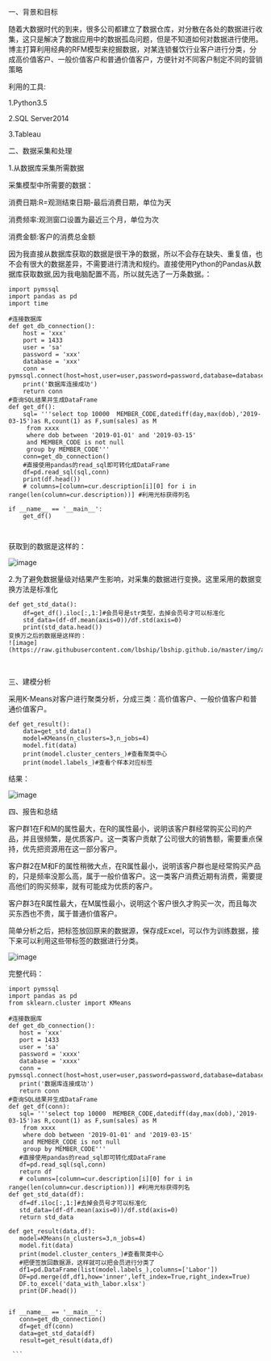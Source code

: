一、背景和目标

随着大数据时代的到来，很多公司都建立了数据仓库，对分散在各处的数据进行收集，这只是解决了数据应用中的数据孤岛问题，但是不知道如何对数据进行使用。博主打算利用经典的RFM模型来挖掘数据，对某连锁餐饮行业客户进行分类，分成高价值客户、一般价值客户和普通价值客户，方便针对不同客户制定不同的营销策略

利用的工具:

1.Python3.5

2.SQL Server2014

3.Tableau

二、数据采集和处理

1.从数据库采集所需数据

采集模型中所需要的数据：

消费日期:R=观测结束日期-最后消费日期，单位为天

消费频率:观测窗口设置为最近三个月，单位为次

消费金额:客户的消费总金额

因为我直接从数据库获取的数据是很干净的数据，所以不会存在缺失、重复值，也不会有很大的数据差异，不需要进行清洗和规约。直接使用Python的Pandas从数据库获取数据,因为我电脑配置不高，所以就先选了一万条数据。：

```   
import pymssql
import pandas as pd
import time
 
#连接数据库
def get_db_connection():
    host = 'xxx'
    port = 1433
    user = 'sa'
    password = 'xxx'
    database = 'xxx'
    conn = pymssql.connect(host=host,user=user,password=password,database=database,charset="utf8")
    print('数据库连接成功')
    return conn
#查询SQL结果并生成DataFrame
def get_df():
    sql= '''select top 10000  MEMBER_CODE,datediff(day,max(dob),'2019-03-15')as R,count(1) as F,sum(sales) as M 
     from xxxx  	
     where dob between '2019-01-01' and '2019-03-15'
	 and MEMBER_CODE is not null
	 group by MEMBER_CODE'''
    conn=get_db_connection()
    #直接使用pandas的read_sql即可转化成DataFrame
    df=pd.read_sql(sql,conn)
    print(df.head())
    # columns=[column=cur.description[i][0] for i in range(len(column=cur.description))] #利用光标获得列名
 
if __name__ == '__main__':
    get_df()
 
 
```   
 
 
获取到的数据是这样的：

![image](https://raw.githubusercontent.com/lbship/lbship.github.io/master/img/ads/rfm1.png) 

2.为了避免数据量级对结果产生影响，对采集的数据进行变换。这里采用的数据变换方法是标准化
```  
def get_std_data():
    df=get_df().iloc[:,1:]#会员号是str类型，去掉会员号才可以标准化
    std_data=(df-df.mean(axis=0))/df.std(axis=0)
    print(std_data.head())
变换万之后的数据是这样的：
![image](https://raw.githubusercontent.com/lbship/lbship.github.io/master/img/ads/rfm2.png) 

```  
 

三、建模分析

采用K-Means对客户进行聚类分析，分成三类：高价值客户、一般价值客户和普通价值客户。
```  
def get_result():
    data=get_std_data()
    model=KMeans(n_clusters=3,n_jobs=4)
    model.fit(data)
    print(model.cluster_centers_)#查看聚类中心
    print(model.labels_)#查看个样本对应标签  
 ```  
结果：

![image](https://raw.githubusercontent.com/lbship/lbship.github.io/master/img/ads/rfm3.png) 

四、报告和总结

客户群1在F和M的属性最大，在R的属性最小，说明该客户群经常购买公司的产品，并且很频繁，是优质客户。这一类客户贡献了公司很大的销售额，需要重点保持，优先把资源用在这一部分客户。

客户群2在M和F的属性稍微大点，在R属性最小，说明该客户群也是经常购买产品的，只是频率没那么高，属于一般价值客户。这一类客户消费近期有消费，需要提高他们的购买频率，就有可能成为优质的客户。

客户群3在R属性最大，在M属性最小，说明这个客户很久才购买一次，而且每次买东西也不贵，属于普通价值客户。

简单分析之后，把标签放回原来的数据源，保存成Excel，可以作为训练数据，接下来可以利用这些带标签的数据进行分类。


![image](https://raw.githubusercontent.com/lbship/lbship.github.io/master/img/ads/rfm4.png) 
 

完整代码：

 ```  
import pymssql
import pandas as pd
from sklearn.cluster import KMeans
 
#连接数据库
def get_db_connection():
    host = 'xxx'
    port = 1433
    user = 'sa'
    password = 'xxxx'
    database = 'xxxx'
    conn = pymssql.connect(host=host,user=user,password=password,database=database,charset="utf8")
    print('数据库连接成功')
    return conn
#查询SQL结果并生成DataFrame
def get_df(conn):
    sql= '''select top 10000  MEMBER_CODE,datediff(day,max(dob),'2019-03-15')as R,count(1) as F,sum(sales) as M 
     from xxxx  	
     where dob between '2019-01-01' and '2019-03-15'
	 and MEMBER_CODE is not null
	 group by MEMBER_CODE'''
    #直接使用pandas的read_sql即可转化成DataFrame
    df=pd.read_sql(sql,conn)
    return df
    # columns=[column=cur.description[i][0] for i in range(len(column=cur.description))] #利用光标获得列名
def get_std_data(df):
    df=df.iloc[:,1:]#去掉会员号才可以标准化
    std_data=(df-df.mean(axis=0))/df.std(axis=0)
    return std_data
 
def get_result(data,df):
    model=KMeans(n_clusters=3,n_jobs=4)
    model.fit(data)
    print(model.cluster_centers_)#查看聚类中心
    #把便签放回数据源，这样就可以把会员进行分类了
    df1=pd.DataFrame(list(model.labels_),columns=['Labor'])
    DF=pd.merge(df,df1,how='inner',left_index=True,right_index=True)
    DF.to_excel('data_with_labor.xlsx')
    print(DF.head())
 
 
if __name__ == '__main__':
    conn=get_db_connection()
    df=get_df(conn)
    data=get_std_data(df)
    result=get_result(data,df)
 
 ```  
